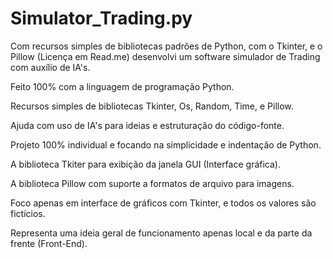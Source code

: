 # Simulator_Trading.py
Com recursos simples de bibliotecas padrões de Python, com o Tkinter, e o Pillow (Licença em Read.me) desenvolvi um software simulador de Trading com auxílio de IA's.

Feito 100% com a linguagem de programação Python.

Recursos simples de bibliotecas Tkinter, Os, Random, Time, e Pillow.

Ajuda com uso de IA's para ideias e estruturação do código-fonte.

Projeto 100% individual e focando na simplicidade e indentação de Python.

A biblioteca Tkiter para exibição da janela GUI (Interface gráfica).

A biblioteca Pillow com suporte a formatos de arquivo para imagens.

Foco apenas em interface de gráficos com Tkinter, e todos os valores são fictícios.

Representa uma ideia geral de funcionamento apenas local e da parte da frente (Front-End).


